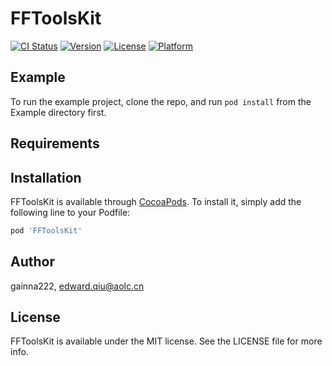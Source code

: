 # FFToolsKit

[![CI Status](http://img.shields.io/travis/gainna222/FFToolsKit.svg?style=flat)](https://travis-ci.org/gainna222/FFToolsKit)
[![Version](https://img.shields.io/cocoapods/v/FFToolsKit.svg?style=flat)](http://cocoapods.org/pods/FFToolsKit)
[![License](https://img.shields.io/cocoapods/l/FFToolsKit.svg?style=flat)](http://cocoapods.org/pods/FFToolsKit)
[![Platform](https://img.shields.io/cocoapods/p/FFToolsKit.svg?style=flat)](http://cocoapods.org/pods/FFToolsKit)

## Example

To run the example project, clone the repo, and run `pod install` from the Example directory first.

## Requirements

## Installation

FFToolsKit is available through [CocoaPods](http://cocoapods.org). To install
it, simply add the following line to your Podfile:

```ruby
pod 'FFToolsKit'
```

## Author

gainna222, edward.qiu@aolc.cn

## License

FFToolsKit is available under the MIT license. See the LICENSE file for more info.
